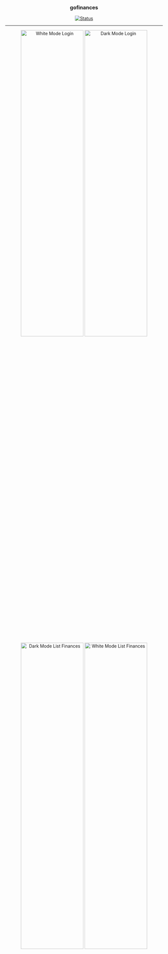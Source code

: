 <h3 align="center">gofinances</h3>

<div align="center">

[![Status](https://img.shields.io/badge/status-active-success.svg)]()

</div>

---
<p align="center">
      <img width=200px height=50% src="https://user-images.githubusercontent.com/49297012/124208651-5e8ef280-dabe-11eb-9072-372dca57aef1.jpeg" alt="White Mode Login">
    <img width=200px height=50% src="https://user-images.githubusercontent.com/49297012/124208653-5fc01f80-dabe-11eb-85a9-7ce656e8e2f5.jpeg" alt="Dark Mode Login">
  <img width=200px height=50% src="https://user-images.githubusercontent.com/49297012/120712164-afe39c00-c496-11eb-9df5-e1b40e0dfcdd.jpeg" alt="Dark Mode List Finances">
  <img width=200px height=50% src="https://user-images.githubusercontent.com/49297012/120712165-afe39c00-c496-11eb-896d-1296af4bc2cf.jpeg" alt="White Mode List Finances">
  <img width=200px height=50% src="https://user-images.githubusercontent.com/49297012/120712161-aeb26f00-c496-11eb-92d5-10b8a5b92724.jpeg" alt="White Mode Register Finances">
  <img width=200px height=50% src="https://user-images.githubusercontent.com/49297012/120712163-af4b0580-c496-11eb-9319-9e2a15bf26e2.jpeg" alt="Dark Mode Register Finances">
   <img width=200px height=50% src="https://user-images.githubusercontent.com/49297012/122681678-f130b700-d1cb-11eb-9558-daf509db6d72.jpg" alt="White Mode Graphic Finances">
   <img width=200px height=50% src="https://user-images.githubusercontent.com/49297012/122681681-f261e400-d1cb-11eb-8cc7-5457aec57c28.jpg" alt="Dark Mode Graphic Finances">

</p>


<p align="center"> Controle suas finanças.
    <br>
</p>

## 📝 Tabela de conteúdo

- [Sobre](#about)
- [Ferramentas usadas](#built_using)
- [Autores](#authors)
- [Conquistas](#acknowledgement)

## 🧐 Sobre <a name = "about"></a>

Terceiro aplicativo realizado no curso Ignite da Rocketseat com o objetivo de controlar as finanças pessoais de um usuário.

### Pré Requisitos

- Node.JS
- Expo CLI
- Acesso a Internet
- VSCode
- React Native

### Instalação

Clone esse repositório

```
git clone https://github.com/flubyGit/gofinances.git
```

Entre na pasta do projeto

```
cd gofinances
```
Instale as dependências necessárias

```
sudo yarn install (ou npm i)
```

Inicie o expo

```
sudo expo start
```


## 🚀 Desenvolvimento <a name = "deployment"></a>

- Não se esqueça de utilizar a palavra 'sudo' antes dos comandos de iniciação/instalação do projeto.
- Reinicie o expo sempre que ocorrer alguma mudança brusca no sistema.

## ⛏️ Ferramentas usadas <a name = "built_using"></a>

- [React Native](https://reactnative.dev/) - Mobile Framework
- [Styled-Components](https://styled-components.com/) - CSS in JS
- [React Native Gesture Handler](https://docs.swmansion.com/react-native-gesture-handler/) - Util Buttons Platform
- [React Navigation](https://reactnavigation.org/) - Control navigation app
- [React Hook Form](https://react-hook-form.com/) - Control forms app
- [Yup](https://github.com/jquense/yup) - Control validations forms app
- [Typescript](https://www.typescriptlang.org/) - Superset Javascript
- [Expo](https://expo.io/) - Development

## ✍️ Autores <a name = "authors"></a>

- [@flubyGit](https://github.com/kylelobo) - Developer Web/Mobile Jr

## 🎉 Conquistas <a name = "acknowledgement"></a>

- Conhecimento maior de AsyncStorage
- Conhecimento maior do Expo e do seu ecossistema
- Conhecimento maior de validação de formulários utilizando o Yup
- Conhecimento maior de como utilizar o React Hook Form e sua importância
- Conhecimento maior de como integrar botões com o React Native Gesture Handler e sua importância.
